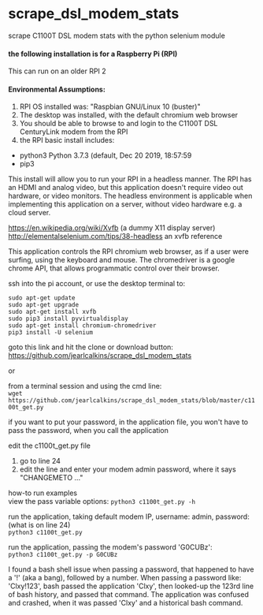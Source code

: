 # scrape_dsl_modem_stats
scrape C1100T DSL modem stats with the python selenium module

#### the following installation is for a Raspberry Pi (RPI)
This can run on an older RPI 2  

#### Environmental Assumptions:  
1. RPI OS installed was: "Raspbian GNU/Linux 10 (buster)"
1. The desktop was installed, with the default chromium web browser
2. You should be able to browse to and login to the C1100T DSL CenturyLink modem from the RPI  
3. the RPI basic install includes:  
+ python3 Python 3.7.3 (default, Dec 20 2019, 18:57:59  
+ pip3  

This install will allow you to run your RPI in a headless manner.  The RPI has an HDMI and analog video, but this application doesn't require video out hardware, or video monitors. The headless environment is applicable when implementing this application on a server, without video hardware e.g. a cloud server.  

<https://en.wikipedia.org/wiki/Xvfb> (a dummy X11 display server)  
<http://elementalselenium.com/tips/38-headless> an xvfb reference  

This application controls the RPI chromium web browser, as if a user were surfing, using the keyboard and mouse.  The chromedriver is a google chrome API, that allows programmatic control over their browser.  

ssh into the pi account, or use the desktop terminal to:

`sudo apt-get update`  
`sudo apt-get upgrade`  
`sudo apt-get install xvfb`  
`sudo pip3 install pyvirtualdisplay`   
`sudo apt-get install chromium-chromedriver`    
`pip3 install -U selenium`  
 
goto this link and hit the clone or download button:  
https://github.com/jearlcalkins/scrape_dsl_modem_stats  

or
 
from a terminal session and using the cmd line:  
`wget https://github.com/jearlcalkins/scrape_dsl_modem_stats/blob/master/c1100t_get.py`  

if you want to put your password, in the application file, you won't have to pass the password, when you call the application  

edit the c1100t_get.py file  
1. go to line 24
2. edit the line and enter your modem admin password, where it says "CHANGEMETO ..."  


how-to run examples  
view the pass variable options:
`python3 c1100t_get.py -h`  

run the application, taking default modem IP, username: admin, password: (what is on line 24)  
`python3 c1100t_get.py`

run the application, passing the modem's password 'G0CUBz':  
`python3 c1100t_get.py -p G0CUBz`  

I found a bash shell issue when passing a password, that happened to have a '!' (aka a bang), followed by a number.  When passing a password like: 'Clxy!123', bash passed the application 'Clxy', then looked-up the 123rd line of bash history, and passed that command.  The application was confused and crashed, when it was passed 'Clxy' and a historical bash command.  



